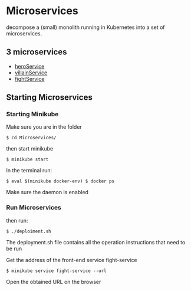 # Microservices
decompose a (small) monolith running in Kubernetes into a set of microservices.

## 3 microservices
* [heroService]("https://github.com/m2gi-geyu/Microservices/tree/main/hero-service")
* [villainService]("https://github.com/m2gi-geyu/Microservices/tree/main/villain-service")
* [fightService]("https://github.com/m2gi-geyu/Microservices/tree/main/fight-service")

## Starting Microservices
### Starting Minikube 
 Make sure you are in the folder
 
 `$ cd Microservices/`
  
 then start minikube
 
 `$ minikube start`
  
 In the terminal run:
 
 `$ eval $(minikube docker-env)
  $ docker ps`
  
 Make sure the daemon is enabled
 
### Run Microservices
 then run:
 
 `$ ./deploiment.sh`
 
 The deployment.sh file contains all the operation instructions that need to be run

 Get the address of the front-end service fight-service
 
 `$ minikube service fight-service --url`

 Open the obtained URL on the browser


